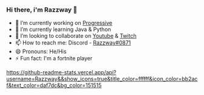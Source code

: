 ### Hi there, i'm Razzway 👋

- 🔭 I’m currently working on [Progressive](https://discord.gg/EtWdxsCv94)
- 🌱 I’m currently learning Java & Python
- 👯 I’m looking to collaborate on [Youtube](https://www.youtube.com/channel/UCeSHfYvWSoeHqHe0EXOI9Ag) & [Twitch](https://www.twitch.tv/razzway_)
- 📫 How to reach me: Discord - [Razzway#0871](https://discord.gg/EtWdxsCv94)
- 😄 Pronouns: He/His
- ⚡ Fun fact: I'm a fortnite player

https://github-readme-stats.vercel.app/api?username=Razzway&&show_icons=true&title_color=ffffff&icon_color=bb2acf&text_color=daf7dc&bg_color=151515
